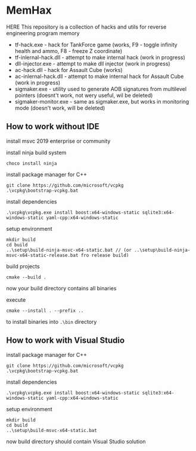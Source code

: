 # MemHax
HERE
This repository is a collection of hacks and utils for reverse engineering program memory

- tf-hack.exe - hack for TankForce game (works, F9 - toggle infinity health and ammo, F8 - freeze Z coordinate)
- tf-inlernal-hack.dll - attempt to make internal hack (work in progress)
- dll-injector.exe - attempt to make dll injector (work in progress)
- ac-hack.dll - hack for Assault Cube (works)
- ac-inlernal-hack.dll - attempt to make internal hack for Assault Cube (work in progress)
- sigmaker.exe - utility used to generate AOB signatures from multilevel pointers (doesnt't work, not wery useful, wil be deleted)
- sigmaker-monitor.exe - same as sigmaker.exe, but works in monitoring mode (doesn't work, will be deleted)


## How to work without IDE

install msvc 2019 enterprise or community

install ninja build system

```
choco install ninja
```

install package manager for C++

```
git clone https://github.com/microsoft/vcpkg
.\vcpkg\bootstrap-vcpkg.bat
```

install dependencies

```
.\vcpkg\vcpkg.exe install boost:x64-windows-static sqlite3:x64-windows-static yaml-cpp:x64-windows-static
```

setup environment

```
mkdir build
cd build
..\setup\build-ninja-msvc-x64-static.bat // (or ..\setup\build-ninja-msvc-x64-static-release.bat fro release build)
```

build projects

```
cmake --build .
```

now your build directory contains all binaries

execute 

```
cmake --install . --prefix ..
```

to install binaries into `.\bin` directory

## How to work with Visual Studio


install package manager for C++

```
git clone https://github.com/microsoft/vcpkg
.\vcpkg\bootstrap-vcpkg.bat
```

install dependencies

```
.\vcpkg\vcpkg.exe install boost:x64-windows-static sqlite3:x64-windows-static yaml-cpp:x64-windows-static
```

setup environment

```
mkdir build
cd build
..\setup\build-msvc-x64-static.bat
```

now build directory should contain Visual Studio solution
